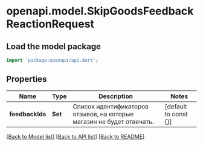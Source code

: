 # openapi.model.SkipGoodsFeedbackReactionRequest

## Load the model package
```dart
import 'package:openapi/api.dart';
```

## Properties
Name | Type | Description | Notes
------------ | ------------- | ------------- | -------------
**feedbackIds** | **Set<int>** | Список идентификаторов отзывов, на которые магазин не будет отвечать. | [default to const {}]

[[Back to Model list]](../README.md#documentation-for-models) [[Back to API list]](../README.md#documentation-for-api-endpoints) [[Back to README]](../README.md)


